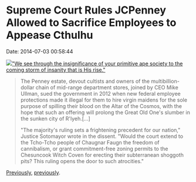 Supreme Court Rules JCPenney Allowed to Sacrifice Employees to Appease Cthulhu
==============================================================================

Date: 2014-07-03 00:58:44

[![](http://www.jwz.org/images/71579.jpg)\"We see through the
insignificance of your primitive ape society to the coming storm of
insanity that is His
rise.\"](http://www.moonmontchronicle.com/supreme-court-rules-jcpenney-allowed-to-sacrifice-employees-to-appease-cthulhu.html)

> The Penney estate, devout cultists and owners of the
> multibillion-dollar chain of mid-range department stores, joined by
> CEO Mike Ullman, sued the government in 2012 when new federal employee
> protections made it illegal for them to hire virgin maidens for the
> sole purpose of spilling their blood on the Altar of the Cosmos, with
> the hope that such an offering will prolong the Great Old One\'s
> slumber in the sunken city of R\'lyeh.\[\...\]
>
> \"The majority\'s ruling sets a frightening precedent for our
> nation,\" Justice Sotomayor wrote in the dissent. \"Would the court
> extend to the Tcho-Tcho people of Chaugnar Faugn the freedom of
> cannibalism, or grant commitment-free zoning permits to the Chesuncook
> Witch Coven for erecting their subterranean shoggoth pits? This ruling
> opens the door to such atrocities.\"

[Previously](http://www.jwz.org/blog/2012/10/rlyeh-as-time-dilated-hyperbolic-spacetime-bubble/),
[previously](http://www.jwz.org/blog/2012/03/ia-ia-3/).
